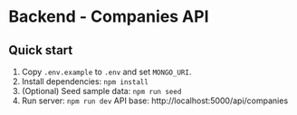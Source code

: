 # Backend - Companies API
## Quick start
1. Copy `.env.example` to `.env` and set `MONGO_URI`.
2. Install dependencies: `npm install`
3. (Optional) Seed sample data: `npm run seed`
4. Run server: `npm run dev`
API base: http://localhost:5000/api/companies
